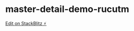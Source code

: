 # master-detail-demo-rucutm

[Edit on StackBlitz ⚡️](https://stackblitz.com/edit/master-detail-demo-rucutm)
